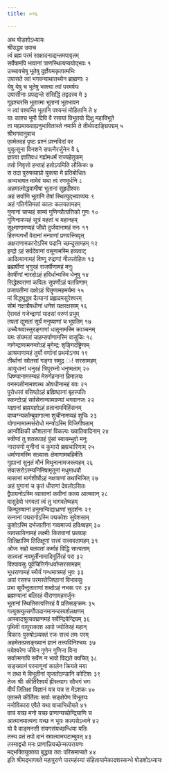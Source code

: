 ```yaml
---
title: ०१६

---
```

अथ षोडशोऽध्यायः  
श्रीउद्धव उवाच  
त्वं ब्रह्म परमं साक्षादनाद्यन्तमपावृतम्  
सर्वेषामपि भावानां त्राणस्थित्यप्ययोद्भवः १  
उच्चावचेषु भूतेषु दुर्ज्ञेयमकृतात्मभिः  
उपासते त्वां भगवन्याथातथ्येन ब्राह्मणाः २  
येषु येषु च भूतेषु भक्त्या त्वां परमर्षयः  
उपासीनाः प्रपद्यन्ते संसिद्धिं तद्वदस्व मे ३  
गूढश्चरसि भूतात्मा भूतानां भूतभावन  
न त्वां पश्यन्ति भूतानि पश्यन्तं मोहितानि ते ४  
याः काश्च भूमौ दिवि वै रसायां विभूतयो दिक्षु महाविभूते  
ता मह्यमाख्याह्यनुभावितास्ते नमामि ते तीर्थपदाङ्घ्रिपद्मम् ५  
श्रीभगवानुवाच  
एवमेतदहं पृष्टः प्रश्नं प्रश्नविदां वर  
युयुत्सुना विनशने सपत्नैरर्जुनेन वै ६  
ज्ञात्वा ज्ञातिवधं गर्ह्यमधर्मं राज्यहेतुकम्  
ततो निवृत्तो हन्ताहं हतोऽयमिति लौकिकः ७  
स तदा पुरुषव्याघ्रो युक्त्या मे प्रतिबोधितः  
अभ्यभाषत मामेवं यथा त्वं रणमूर्धनि ८  
अहमात्मोद्धवामीषां भूतानां सुहृदीश्वरः  
अहं सर्वाणि भूतानि तेषां स्थित्युद्भवाप्ययः ९  
अहं गतिर्गतिमतां कालः कलयतामहम्  
गुणानां चाप्यहं साम्यं गुणिन्यौत्पत्तिको गुणः १०  
गुणिनामप्यहं सूत्रं महतां च महानहम्  
सूक्ष्माणामप्यहं जीवो दुर्जयानामहं मनः ११  
हिरण्यगर्भो वेदानां मन्त्राणां प्रणवस्त्रिवृत्  
अक्षराणामकारोऽस्मि पदानि च्छन्दुसामहम् १२  
इन्द्रो ऽहं सर्वदेवानां वसूनामस्मि हव्यवाट्  
आदित्यानामहं विष्णू रुद्राणां नीललोहितः १३  
ब्रह्मर्षीणां भृगुरहं राजर्षीणामहं मनुः  
देवर्षीणां नारदोऽहं हविर्धान्यस्मि धेनुषु १४  
सिद्धेश्वराणां कपिलः सुपर्णोऽहं पतत्रिणाम्  
प्रजापतीनां दक्षोऽहं पितॄणामहमर्यमा १५  
मां विद्ध्युद्धव दैत्यानां प्रह्लादमसुरेश्वरम्  
सोमं नक्षत्रौषधीनां धनेशं यक्षरक्षसाम् १६  
ऐरावतं गजेन्द्राणां यादसां वरुणं प्रभुम्  
तपतां द्युमतां सूर्यं मनुष्याणां च भूपतिम् १७  
उच्चैःश्रवास्तुरङ्गाणां धातूनामस्मि काञ्चनम्  
यमः संयमतां चाहम्सर्पाणामस्मि वासुकिः १८  
नागेन्द्राणामनन्तोऽहं मृगेन्द्रः शृङ्गिदंष्ट्रिणाम्  
आश्रमाणामहं तुर्यो वर्णानां प्रथमोऽनघ १९  
तीर्थानां स्रोतसां गङ्गा समुद्र ः! सरसामहम्  
आयुधानां धनुरहं त्रिपुरघ्नो धनुष्मताम् २०  
धिष्ण्यानामस्म्यहं मेरुर्गहनानां हिमालयः  
वनस्पतीनामश्वत्थ ओषधीनामहं यवः २१  
पुरोधसां वसिष्ठोऽहं ब्रह्मिष्ठानां बृहस्पतिः  
स्कन्दोऽहं सर्वसेनान्यामग्रण्यां भगवानजः २२  
यज्ञानां ब्रह्मयज्ञोऽहं व्रतानामविहिंसनम्  
वाय्वग्न्यर्काम्बुवागात्मा शुचीनामप्यहं शुचिः २३  
योगानामात्मसंरोधो मन्त्रोऽस्मि विजिगीषताम्  
आन्वीक्षिकी कौशलानां विकल्पः ख्यातिवादिनाम् २४  
स्त्रीणां तु शतरूपाहं पुंसां स्वायम्भुवो मनुः  
नारायणो मुनीनां च कुमारो ब्रह्मचारिणाम् २५  
धर्माणामस्मि सन्न्यासः क्षेमाणामबहिर्मतिः  
गुह्यानां सुनृतं मौनं मिथुनानामजस्त्वहम् २६  
संवत्सरोऽस्म्यनिमिषामृतूनां मधुमाधवौ  
मासानां मार्गशीर्षोऽहं नक्षत्राणां तथाभिजित् २७  
अहं युगानां च कृतं धीराणां देवलोऽसितः  
द्वैपायनोऽस्मि व्यासानां कवीनां काव्य आत्मवान् २८  
वासुदेवो भगवतां त्वं तु भागवतेष्वहम्  
किम्पुरुषानां हनुमान्विद्याध्राणां सुदर्शनः २९  
रत्नानां पद्मरागोऽस्मि पद्मकोशः सुपेशसाम्  
कुशोऽस्मि दर्भजातीनां गव्यमाज्यं हविःष्वहम् ३०  
व्यवसायिनामहं लक्ष्मीः कितवानां छलग्रहः  
तितिक्षास्मि तितिक्षूणां सत्त्वं सत्त्ववतामहम् ३१  
ओजः सहो बलवतां कर्माहं विद्धि सात्वताम्  
सात्वतां नवमूर्तीनामादिमूर्तिरहं परा ३२  
विश्वावसुः पूर्वचित्तिर्गन्धर्वाप्सरसामहम्  
भूधराणामहं स्थैर्यं गन्धमात्रमहं भुवः ३३  
अपां रसश्च परमस्तेजिष्ठानां विभावसुः  
प्रभा सूर्येन्दुताराणां शब्दोऽहं नभसः परः ३४  
ब्रह्मण्यानां बलिरहं वीराणामहमर्जुनः  
भूतानां स्थितिरुत्पत्तिरहं वै प्रतिसङ्क्रमः ३५  
गत्युक्त्युत्सर्गोपादानमानन्दस्पर्शलक्षणम्  
आस्वादश्रुत्यवघ्राणमहं सर्वेन्द्रियेन्द्रियम् ३६  
पृथिवी वायुराकाश आपो ज्योतिरहं महान्  
विकारः पुरुषोऽव्यक्तं रजः सत्त्वं तमः परम्  
अहमेतत्प्रसङ्ख्यानं ज्ञानं तत्त्वविनिश्चयः ३७  
मयेश्वरेण जीवेन गुणेन गुणिना विना  
सर्वात्मनापि सर्वेण न भावो विद्यते क्वचित् ३८  
सङ्ख्यानं परमाणूनां कालेन क्रियते मया  
न तथा मे विभूतीनां सृजतोऽण्डानि कोटिशः ३९  
तेजः श्रीः कीर्तिरैश्वर्यं ह्रीस्त्यागः सौभगं भगः  
वीर्यं तितिक्षा विज्ञानं यत्र यत्र स मेंऽशकः ४०  
एतास्ते कीर्तिताः सर्वाः सङ्क्षेपेण विभूतयः  
मनोविकारा एवैते यथा वाचाभिधीयते ४१  
वाचं यच्छ मनो यच्छ प्राणान्यच्छेन्द्रियाणि च  
आत्मानमात्मना यच्छ न भूयः कल्पसेऽध्वने ४२  
यो वै वाङ्मनसी संयगसंयच्छन्धिया यतिः  
तस्य व्रतं तपो दानं स्रवत्यामघटाम्बुवत् ४३  
तस्माद्वचो मनः प्राणान्नियच्छेन्मत्परायणः  
मद्भक्तियुक्तया बुद्ध्या ततः परिसमाप्यते ४४  
इति श्रीमद्भागवते महापुराणे पारमहंस्यां संहितायामेकादशस्कन्धे षोडशोऽध्यायः